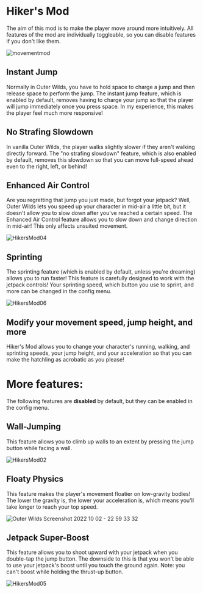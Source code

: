 # Hiker's Mod
The aim of this mod is to make the player move around more intuitively. All features of the mod are individually toggleable, so you can disable features if you don't like them.

![movementmod](https://user-images.githubusercontent.com/96493201/147374247-7a5c972e-b115-493d-8ca1-55e84ca97a97.png)

## Instant Jump
Normally in Outer Wilds, you have to hold space to charge a jump and then release space to perform the jump. The instant jump feature, which is enabled by default, removes having to charge your jump so that the player will jump immediately once you press space. In my experience, this makes the player feel much more responsive!

## No Strafing Slowdown
In vanilla Outer Wilds, the player walks slightly slower if they aren't walking directly forward. The "no strafing slowdown" feature, which is also enabled by default, removes this slowdown so that you can move full-speed ahead even to the right, left, or behind!

## Enhanced Air Control
Are you regretting that jump you just made, but forgot your jetpack? Well, Outer Wilds lets you speed up your character in mid-air a little bit, but it doesn't allow you to slow down after you've reached a certain speed. The Enhanced Air Control feature allows you to slow down and change direction in mid-air! This only affects unsuited movement.

![HikersMod04](https://user-images.githubusercontent.com/96493201/193693118-bb18cf4a-33eb-4bb3-98ad-d148117f4967.png)

## Sprinting
The sprinting feature (which is enabled by default, unless you're dreaming) allows you to run faster! This feature is carefully designed to work with the jetpack controls! Your sprinting speed, which button you use to sprint, and more can be changed in the config menu.

![HikersMod06](https://user-images.githubusercontent.com/96493201/196058535-4e94b981-e861-4ac6-9daa-559e2df545a1.png)

## Modify your movement speed, jump height, and more
Hiker's Mod allows you to change your character's running, walking, and sprinting speeds, your jump height, and your acceleration so that you can make the hatchling as acrobatic as you please!

# More features:
The following features are **disabled** by default, but they can be enabled in the config menu.

## Wall-Jumping
This feature allows you to climb up walls to an extent by pressing the jump button while facing a wall.

![HikersMod02](https://user-images.githubusercontent.com/96493201/193676452-5ba0c660-e569-4705-a012-886bed7fb375.png)

## Floaty Physics
This feature makes the player's movement floatier on low-gravity bodies! The lower the gravity is, the lower your acceleration is, which means you'll take longer to reach your top speed.

![Outer Wilds Screenshot 2022 10 02 - 22 59 33 32](https://user-images.githubusercontent.com/96493201/193494262-f4876e32-4eaf-408e-92c4-683be745f23b.png)

## Jetpack Super-Boost
This feature allows you to shoot upward with your jetpack when you double-tap the jump button. The downside to this is that you won't be able to use your jetpack's boost until you touch the ground again. Note: you can't boost while holding the thrust-up button.

![HikersMod05](https://user-images.githubusercontent.com/96493201/194721393-f0a0af40-a7b3-4285-b468-a535d2d1f09f.png)
